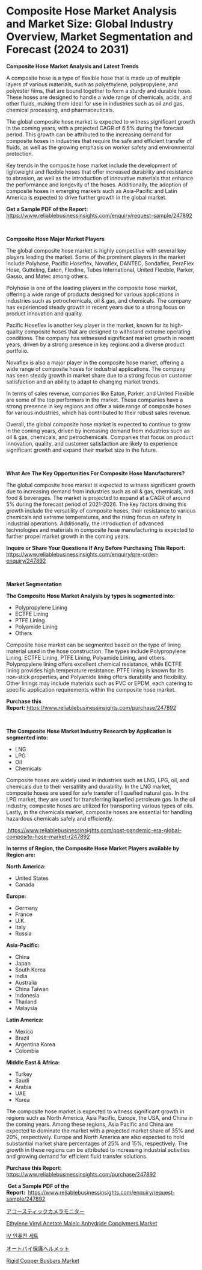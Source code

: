 <p><h1>Composite Hose Market Analysis and Market Size: Global Industry Overview, Market Segmentation and Forecast (2024 to 2031)</h1></p><p><strong>Composite Hose Market Analysis and Latest Trends</strong></p>
<p><p>A composite hose is a type of flexible hose that is made up of multiple layers of various materials, such as polyethylene, polypropylene, and polyester films, that are bound together to form a sturdy and durable hose. These hoses are designed to handle a wide range of chemicals, acids, and other fluids, making them ideal for use in industries such as oil and gas, chemical processing, and pharmaceuticals.</p><p>The global composite hose market is expected to witness significant growth in the coming years, with a projected CAGR of 6.5% during the forecast period. This growth can be attributed to the increasing demand for composite hoses in industries that require the safe and efficient transfer of fluids, as well as the growing emphasis on worker safety and environmental protection.</p><p>Key trends in the composite hose market include the development of lightweight and flexible hoses that offer increased durability and resistance to abrasion, as well as the introduction of innovative materials that enhance the performance and longevity of the hoses. Additionally, the adoption of composite hoses in emerging markets such as Asia-Pacific and Latin America is expected to drive further growth in the global market.</p></p>
<p><strong>Get a Sample PDF of the Report:&nbsp;</strong> <a href="https://www.reliablebusinessinsights.com/enquiry/request-sample/247892">https://www.reliablebusinessinsights.com/enquiry/request-sample/247892</a></p>
<p>&nbsp;</p>
<p><strong>Composite Hose Major Market Players</strong></p>
<p><p>The global composite hose market is highly competitive with several key players leading the market. Some of the prominent players in the market include Polyhose, Pacific Hoseflex, Novaflex, DANTEC, Sondaflex, PeraFlex Hose, Gutteling, Eaton, Flexline, Tubes International, United Flexible, Parker, Gasso, and Matec among others.</p><p>Polyhose is one of the leading players in the composite hose market, offering a wide range of products designed for various applications in industries such as petrochemicals, oil & gas, and chemicals. The company has experienced steady growth in recent years due to a strong focus on product innovation and quality.</p><p>Pacific Hoseflex is another key player in the market, known for its high-quality composite hoses that are designed to withstand extreme operating conditions. The company has witnessed significant market growth in recent years, driven by a strong presence in key regions and a diverse product portfolio.</p><p>Novaflex is also a major player in the composite hose market, offering a wide range of composite hoses for industrial applications. The company has seen steady growth in market share due to a strong focus on customer satisfaction and an ability to adapt to changing market trends.</p><p>In terms of sales revenue, companies like Eaton, Parker, and United Flexible are some of the top performers in the market. These companies have a strong presence in key regions and offer a wide range of composite hoses for various industries, which has contributed to their robust sales revenue.</p><p>Overall, the global composite hose market is expected to continue to grow in the coming years, driven by increasing demand from industries such as oil & gas, chemicals, and petrochemicals. Companies that focus on product innovation, quality, and customer satisfaction are likely to experience significant growth and expand their market size in the future.</p></p>
<p>&nbsp;</p>
<p><strong>What Are The Key Opportunities For Composite Hose Manufacturers?</strong></p>
<p><p>The global composite hose market is expected to witness significant growth due to increasing demand from industries such as oil & gas, chemicals, and food & beverages. The market is projected to expand at a CAGR of around 5% during the forecast period of 2021-2026. The key factors driving this growth include the versatility of composite hoses, their resistance to various chemicals and extreme temperatures, and the rising focus on safety in industrial operations. Additionally, the introduction of advanced technologies and materials in composite hose manufacturing is expected to further propel market growth in the coming years.</p></p>
<p><strong>Inquire or Share Your Questions If Any Before Purchasing This Report:</strong> <a href="https://www.reliablebusinessinsights.com/enquiry/pre-order-enquiry/247892">https://www.reliablebusinessinsights.com/enquiry/pre-order-enquiry/247892</a></p>
<p>&nbsp;</p>
<p><strong>Market Segmentation</strong></p>
<p><strong>The Composite Hose Market Analysis by types is segmented into:</strong></p>
<p><ul><li>Polypropylene Lining</li><li>ECTFE Lining</li><li>PTFE Lining</li><li>Polyamide Lining</li><li>Others</li></ul></p>
<p><p>Composite hose market can be segmented based on the type of lining material used in the hose construction. The types include Polypropylene Lining, ECTFE Lining, PTFE Lining, Polyamide Lining, and others. Polypropylene lining offers excellent chemical resistance, while ECTFE lining provides high temperature resistance. PTFE lining is known for its non-stick properties, and Polyamide lining offers durability and flexibility. Other linings may include materials such as PVC or EPDM, each catering to specific application requirements within the composite hose market.</p></p>
<p><strong>Purchase this Report:&nbsp;</strong><a href="https://www.reliablebusinessinsights.com/purchase/247892">https://www.reliablebusinessinsights.com/purchase/247892</a></p>
<p>&nbsp;</p>
<p><strong>The Composite Hose Market Industry Research by Application is segmented into:</strong></p>
<p><ul><li>LNG</li><li>LPG</li><li>Oil</li><li>Chemicals</li></ul></p>
<p><p>Composite hoses are widely used in industries such as LNG, LPG, oil, and chemicals due to their versatility and durability. In the LNG market, composite hoses are used for safe transfer of liquefied natural gas. In the LPG market, they are used for transferring liquefied petroleum gas. In the oil industry, composite hoses are utilized for transporting various types of oils. Lastly, in the chemicals market, composite hoses are essential for handling hazardous chemicals safely and efficiently.</p></p>
<p><a href="https://www.reliablebusinessinsights.com/post-pandemic-era-global-composite-hose-market-r247892">&nbsp;https://www.reliablebusinessinsights.com/post-pandemic-era-global-composite-hose-market-r247892</a></p>
<p><strong>In terms of Region, the Composite Hose Market Players available by Region are:</strong></p>
<p>
    <p> <strong> North America: </strong>
        <ul>
            <li>United States</li>
            <li>Canada</li>
        </ul>
        </p> 
    <p> <strong> Europe: </strong>
        <ul>
            <li>Germany</li>
            <li>France</li>
            <li>U.K.</li>
            <li>Italy</li>
            <li>Russia</li>
        </ul>
        </p> 
    <p> <strong> Asia-Pacific: </strong>
        <ul>
            <li>China</li>
            <li>Japan</li>
            <li>South Korea</li>
            <li>India</li>
            <li>Australia</li>
            <li>China Taiwan</li>
            <li>Indonesia</li>
            <li>Thailand</li>
            <li>Malaysia</li>
        </ul>
        </p> 
    <p> <strong> Latin America: </strong>
        <ul>
            <li>Mexico</li>
            <li>Brazil</li>
            <li>Argentina Korea</li>
            <li>Colombia</li>
        </ul>
        </p> 
    <p> <strong> Middle East & Africa: </strong>
        <ul>
            <li>Turkey</li>
            <li>Saudi</li>
            <li>Arabia</li>
            <li>UAE</li>
            <li>Korea</li>
        </ul>
    </p>
    </p>
<p><p>The composite hose market is expected to witness significant growth in regions such as North America, Asia Pacific, Europe, the USA, and China in the coming years. Among these regions, Asia Pacific and China are expected to dominate the market with a projected market share of 35% and 20%, respectively. Europe and North America are also expected to hold substantial market share percentages of 25% and 15%, respectively. The growth in these regions can be attributed to increasing industrial activities and growing demand for efficient fluid transfer solutions.</p></p>
<p><strong>Purchase this Report: </strong><a href="https://www.reliablebusinessinsights.com/purchase/247892">https://www.reliablebusinessinsights.com/purchase/247892</a></p>
<p>&nbsp;<strong>Get a Sample PDF of the Report:&nbsp;&nbsp;</strong><a href="https://www.reliablebusinessinsights.com/enquiry/request-sample/247892">https://www.reliablebusinessinsights.com/enquiry/request-sample/247892</a></p>
<p><strong></strong></p>
<p><p><a href="https://github.com/dzy793153605/Market-Research-Report-List-2/blob/main/5262738118949.md">アコースティックカメラモニター</a></p><p><a href="https://github.com/wusalecollins540tpqoz/Market-Research-Report-List-2/blob/main/ethylene-vinyl-acetate-maleic-anhydride-copolymers-market.md">Ethylene Vinyl Acetate Maleic Anhydride Copolymers Market</a></p><p><a href="https://github.com/Skyleitney456456/Market-Research-Report-List-2/blob/main/7308578126369.md">IV 인퓨전 세트</a></p><p><a href="https://github.com/EthanMorar2011/Market-Research-Report-List-2/blob/main/2177419118950.md">オートバイ保護ヘルメット</a></p><p><a href="https://github.com/pjcfca/Market-Research-Report-List-3/blob/main/rigid-copper-busbars-market.md">Rigid Copper Busbars Market</a></p></p>